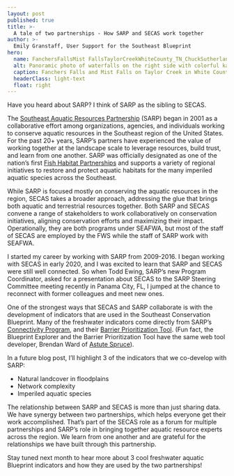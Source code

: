 ```yaml
---
layout: post
published: true
title: >-
  A tale of two partnerships - How SARP and SECAS work together
author: >-
  Emily Granstaff, User Support for the Southeast Blueprint
hero:
  name: FanchersFallsMist FallsTaylorCreekWhiteCounty_TN_ChuckSutherlandFlickr_coypright_usedwithpermission.jpg
  alt: Panoramic photo of waterfalls on the right side with colorful kayaks beached on a rocky shore on the left side.
  caption: Fanchers Falls and Mist Falls on Taylor Creek in White County, TN. <a href="https://www.flickr.com/photos/chucksutherland/52024055322/">Photo</a> by Chuck Sutherland/Flickr. Used with permission, all rights reserved.
  headerClass: light-text
  float: right
---
```

Have you heard about SARP? I think of SARP as the sibling to SECAS. 

The [Southeast Aquatic Resources Partnership](https://southeastaquatics.net/) (SARP) began in 2001 as a collaborative effort among organizations, agencies, and individuals working to conserve aquatic resources in the Southeast region of the United States. For the past 20+ years, SARP’s partners have experienced the value of working together at the landscape scale to leverage resources, build trust, and learn from one another. SARP was officially designated as one of the nation’s first [Fish Habitat Partnerships](https://www.fishhabitat.org/) and supports a variety of regional initiatives to restore and protect aquatic habitats for the many imperiled aquatic species across the Southeast.<!--more-->

While SARP is focused mostly on conserving the aquatic resources in the region, SECAS takes a broader approach, addressing the glue that brings both aquatic and terrestrial resources together. Both SARP and SECAS convene a range of stakeholders to work collaboratively on conservation initiatives, aligning conservation efforts and maximizing their impact. Operationally, they are both programs under SEAFWA, but most of the staff of SECAS are employed by the FWS while the staff of SARP work with SEAFWA.

I started my career by working with SARP from 2009-2016. I began working with SECAS in early 2020, and I was excited to learn that SARP and SECAS were still well connected. So when Todd Ewing, SARP’s new Program Coordinator, asked for a presentation about SECAS to the SARP Steering Committee meeting recently in Panama City, FL, I jumped at the chance to reconnect with former colleagues and meet new ones.

One of the strongest ways that SECAS and SARP collaborate is with the development of indicators that are used in the Southeast Conservation Blueprint. Many of the freshwater indicators come directly from SARP’s [Connectivity Program](https://southeastaquatics.net/sarps-programs/aquatic-connectivity-program-act), and their [Barrier Prioritization Tool](https://connectivity.sarpdata.com/). (Fun fact, the Blueprint Explorer and the Barrier Prioritization Tool have the same web tool developer, Brendan Ward of [Astute Spruce](https://astutespruce.com/)).

In a future blog post, I’ll highlight 3 of the indicators that we co-develop with SARP: 

- Natural landcover in floodplains
- Network complexity
- Imperiled aquatic species

The relationship between SARP and SECAS is more than just sharing data. We have synergy between two partnerships, which helps everyone get their work accomplished. That’s part of the SECAS role as a forum for multiple partnerships and SARP’s role in bringing together aquatic resource experts across the region. We learn from one another and are grateful for the relationships we have built through this partnership.

Stay tuned next month to hear more about 3 cool freshwater aquatic Blueprint indicators and how they are used by the two partnerships!
